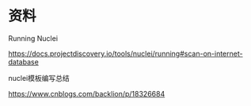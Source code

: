 # 资料

Running Nuclei

https://docs.projectdiscovery.io/tools/nuclei/running#scan-on-internet-database

nuclei模板编写总结

https://www.cnblogs.com/backlion/p/18326684